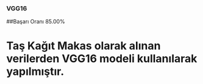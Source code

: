 ### VGG16 
##Başarı Oranı 85.00%
# Taş Kağıt Makas olarak alınan verilerden VGG16 modeli kullanılarak yapılmıştır.
